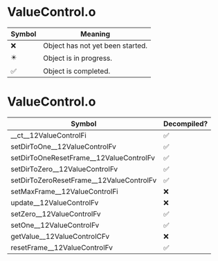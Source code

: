 # ValueControl.o
| Symbol | Meaning 
| ------------- | ------------- 
| :x: | Object has not yet been started. 
| :eight_pointed_black_star: | Object is in progress. 
| :white_check_mark: | Object is completed. 


# ValueControl.o
| Symbol | Decompiled? |
| ------------- | ------------- |
| __ct__12ValueControlFi | :white_check_mark: |
| setDirToOne__12ValueControlFv | :white_check_mark: |
| setDirToOneResetFrame__12ValueControlFv | :white_check_mark: |
| setDirToZero__12ValueControlFv | :white_check_mark: |
| setDirToZeroResetFrame__12ValueControlFv | :white_check_mark: |
| setMaxFrame__12ValueControlFi | :x: |
| update__12ValueControlFv | :x: |
| setZero__12ValueControlFv | :white_check_mark: |
| setOne__12ValueControlFv | :white_check_mark: |
| getValue__12ValueControlCFv | :x: |
| resetFrame__12ValueControlFv | :white_check_mark: |
